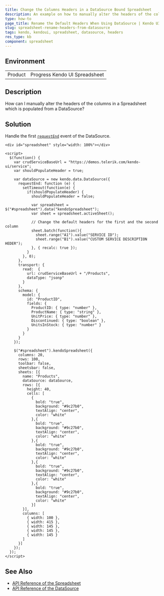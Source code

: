 ```yaml
---
title: Change the Columns Headers in a DataSource Bound Spreadsheet
description: An example on how to manually alter the headers of the columns in a Kendo UI Spreadsheet which is populated from a DataSource.
type: how-to
page_title: Rename the Default Headers When Using DataSource | Kendo UI Spreadsheet
slug: spreadsheet-rename-headers-from-datasource
tags: kendo, kendoui, spreadsheet, datasource, headers
res_type: kb
component: spreadsheet
---
```


## Environment

<table>
 <tr>
  <td>Product</td>
  <td>Progress Kendo UI Spreadsheet</td>
 </tr>
</table>


## Description

How can I manually alter the headers of the columns in a Spreadsheet which is populated from a DataSource?

## Solution

Handle the first [`requestEnd`](https://docs.telerik.com/kendo-ui/api/javascript/data/datasource/events/requestend) event of the DataSource.

```dojo
<div id="spreadsheet" style="width: 100%"></div>

<script>
  $(function() {
    var crudServiceBaseUrl = "https://demos.telerik.com/kendo-ui/service";
    var shouldPopulateHeader = true;

    var dataSource = new kendo.data.DataSource({
      requestEnd: function (e) {
        setTimeout(function(e) {
          if(shouldPopulateHeader) {
            shouldPopulateHeader = false;

            var spreadsheet = $("#spreadsheet").data("kendoSpreadsheet");
            var sheet = spreadsheet.activeSheet();

            // Change the default headers for the first and the second column
            sheet.batch(function(){
              sheet.range("A1").value("SERVICE ID");
              sheet.range("B1").value("CUSTOM SERVICE DESCRIPTION HEDER");
            }, { recalc: true });
          }
        }, 0);
      },
      transport: {
        read:  {
          url: crudServiceBaseUrl + "/Products",
          dataType: "jsonp"
        }
      },
      schema: {
        model: {
          id: "ProductID",
          fields: {
            ProductID: { type: "number" },
            ProductName: { type: "string" },
            UnitPrice: { type: "number" },
            Discontinued: { type: "boolean" },
            UnitsInStock: { type: "number" }
          }
        }
      }
    });

    $("#spreadsheet").kendoSpreadsheet({
      columns: 20,
      rows: 100,
      toolbar: false,
      sheetsbar: false,
      sheets: [{
        name: "Products",
        dataSource: dataSource,
        rows: [{
          height: 40,
          cells: [
            {
              bold: "true",
              background: "#9c27b0",
              textAlign: "center",
              color: "white"
            },{
              bold: "true",
              background: "#9c27b0",
              textAlign: "center",
              color: "white"
            },{
              bold: "true",
              background: "#9c27b0",
              textAlign: "center",
              color: "white"
            },{
              bold: "true",
              background: "#9c27b0",
              textAlign: "center",
              color: "white"
            },{
              bold: "true",
              background: "#9c27b0",
              textAlign: "center",
              color: "white"
            }]
        }],
        columns: [
          { width: 100 },
          { width: 415 },
          { width: 145 },
          { width: 145 },
          { width: 145 }
        ]
      }]
    });
  });
</script>
```

## See Also

* [API Reference of the Spreadsheet](https://docs.telerik.com/kendo-ui/api/javascript/ui/spreadsheet)
* [API Reference of the DataSource](https://docs.telerik.com/kendo-ui/api/javascript/data/datasource)
